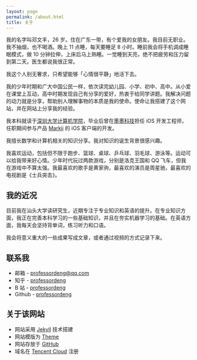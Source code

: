 ```yaml
---
layout: page
permalink: /about.html
title: 关于
---
```


我的名字叫邓文丰，26 岁。住在广东一带，有个爱我的女朋友。我目前无职业。我不抽烟，也不喝酒。晚上 11 点睡，每天要睡足 8 小时。睡前我会将手机调成睡眠模式，做 10 分钟拉伸，上床后马上熟睡。一觉睡到天亮，绝不把疲劳和压力留到第二天。医生都说我很正常。

我这个人别无奢求，只希望能够「心情很平静」地活下去。

我的少年时期和广大中国公民一样，依次读完幼儿园、小学、初中、高中。从小爱在课堂上互动，高中时期发现自己有分享的爱好，热衷于给同学讲题。我解决问题的动力就是分享，帮助别人理解事物的本质是我的使命。使命让我搭建了这个网站，并在网站上分享我的经验。

我本科就读于[深圳大学计算机学院](https://csse.szu.edu.cn/)，毕业后曾在[墨墨科技](https://www.maimemo.com/join)担任 iOS 开发工程师，任职期间参与产品 [Markji](https://www.markji.com/app) 的 iOS 客户端的开发。

我擅长数学和计算机相关的知识分享。我对知识的诞生背景很感兴趣。

我喜欢运动，包括但不限于跑步、篮球、桌球、乒乓球、羽毛球、游泳等。运动可以给我带来好心情。少年时代玩过两款游戏，分别是洛克王国和 QQ 飞车，但我在游戏中不算太强。我最喜欢的歌手是黄家驹，最喜欢的演员是周星驰，最喜欢的电视剧是《士兵突击》。

## 我的近况

目前我在汕头大学读研究生，近期专注于专业知识和英语的提升。在专业知识方面，我正在完善本科学习的一些基础知识，并且在夯实机器学习的基础。在英语方面，我每天会坚持背单词，练习听力和口语。

我会将意义重大的一些成果写成文章，或者通过视频的方式记录下来。

## 联系我

- 邮箱 - [professordeng@qq.com](mailto:professordeng@qq.com)
- 知乎 - [professordeng](https://www.zhihu.com/people/professordeng)
- B 站 - [professordeng](https://space.bilibili.com/491275843) 
- Github - [professordeng](https://github.com/professordeng)

## 关于该网站

- 网站采用 [Jekyll](https://jekyllrb.com/) 技术搭建
- 网站模版为 [Theme](https://github.com/professordeng/theme)
- 网站存放于 [GitHub](https://github.com/professordeng/blog)
- 域名在 [Tencent Cloud](https://dnspod.cloud.tencent.com/) 注册